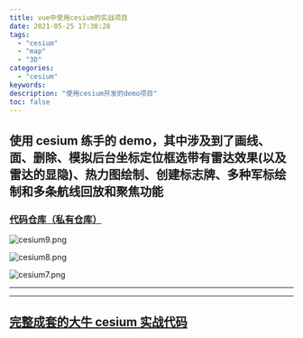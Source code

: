 ```yaml
---
title: vue中使用cesium的实战项目
date: 2021-05-25 17:38:28
tags:
  - "cesium"
  - "map"
  - "3D"
categories:
  - "cesium"
keywords:
description: "使用cesium开发的demo项目"
toc: false
---
```


## 使用 cesium 练手的 demo，其中涉及到了画线、面、删除、模拟后台坐标定位框选带有雷达效果(以及雷达的显隐)、热力图绘制、创建标志牌、多种军标绘制和多条航线回放和聚焦功能

### [代码仓库（私有仓库）](https://gitee.com/Zyl_CN/cesium-demo)

![cesium9.png](https://i.loli.net/2021/05/25/LcCKSbdl9qFReA8.png)

![cesium8.png](https://i.loli.net/2021/05/25/kjyZiqeAl69LHCo.png)

![cesium7.png](https://i.loli.net/2021/05/25/FzIv6uJogPCDSek.png)

---

---

## [完整成套的大牛 cesium 实战代码](https://gitee.com/Zyl_CN/cesium-plus)
